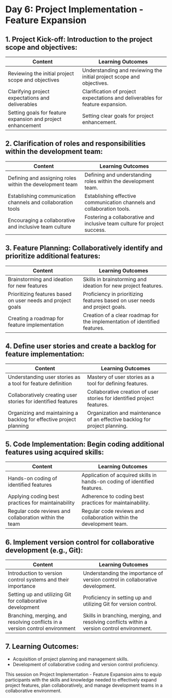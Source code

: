 # Day 6: Project Implementation - Feature Expansion

## 1. Project Kick-off: Introduction to the project scope and objectives:

| Content                               | Learning Outcomes                                      |
|---------------------------------------|--------------------------------------------------------|
| Reviewing the initial project scope and objectives | Understanding and reviewing the initial project scope and objectives.|
| Clarifying project expectations and deliverables | Clarification of project expectations and deliverables for feature expansion.|
| Setting goals for feature expansion and project enhancement | Setting clear goals for project enhancement.|

## 2. Clarification of roles and responsibilities within the development team:

| Content                               | Learning Outcomes                                      |
|---------------------------------------|--------------------------------------------------------|
| Defining and assigning roles within the development team | Defining and understanding roles within the development team.|
| Establishing communication channels and collaboration tools | Establishing effective communication channels and collaboration tools.|
| Encouraging a collaborative and inclusive team culture | Fostering a collaborative and inclusive team culture for project success.|

## 3. Feature Planning: Collaboratively identify and prioritize additional features:

| Content                               | Learning Outcomes                                      |
|---------------------------------------|--------------------------------------------------------|
| Brainstorming and ideation for new features | Skills in brainstorming and ideation for new project features.|
| Prioritizing features based on user needs and project goals | Proficiency in prioritizing features based on user needs and project goals.|
| Creating a roadmap for feature implementation | Creation of a clear roadmap for the implementation of identified features.|

## 4. Define user stories and create a backlog for feature implementation:

| Content                               | Learning Outcomes                                      |
|---------------------------------------|--------------------------------------------------------|
| Understanding user stories as a tool for feature definition | Mastery of user stories as a tool for defining features.|
| Collaboratively creating user stories for identified features | Collaborative creation of user stories for identified project features.|
| Organizing and maintaining a backlog for effective project planning | Organization and maintenance of an effective backlog for project planning.|

## 5. Code Implementation: Begin coding additional features using acquired skills:

| Content                               | Learning Outcomes                                      |
|---------------------------------------|--------------------------------------------------------|
| Hands-on coding of identified features | Application of acquired skills in hands-on coding of identified features.|
| Applying coding best practices for maintainability | Adherence to coding best practices for maintainability.|
| Regular code reviews and collaboration within the team | Regular code reviews and collaboration within the development team.|

## 6. Implement version control for collaborative development (e.g., Git):

| Content                               | Learning Outcomes                                      |
|---------------------------------------|--------------------------------------------------------|
| Introduction to version control systems and their importance | Understanding the importance of version control in collaborative development.|
| Setting up and utilizing Git for collaborative development | Proficiency in setting up and utilizing Git for version control.|
| Branching, merging, and resolving conflicts in a version control environment | Skills in branching, merging, and resolving conflicts within a version control environment.|

## 7. Learning Outcomes:

- Acquisition of project planning and management skills.
- Development of collaborative coding and version control proficiency.

This session on Project Implementation - Feature Expansion aims to equip participants with the skills and knowledge needed to effectively expand project features, plan collaboratively, and manage development teams in a collaborative environment.
